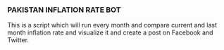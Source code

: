### PAKISTAN INFLATION RATE BOT

This is a script which will run every month and compare current and last month inflation rate and visualize it and create a post on Facebook and Twitter.
